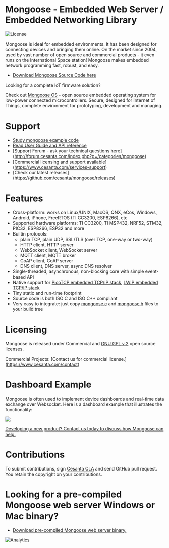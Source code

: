 # Mongoose - Embedded Web Server / Embedded Networking Library

![](https://img.shields.io/badge/license-GPL_2-green.svg "License")

Mongoose is ideal for embedded environments. It has been designed
for connecting devices and bringing them online. On the market since 2004,
used by vast number of open source and
commercial products - it even runs on the International Space station!
Mongoose makes embedded network programming fast, robust, and easy.

- [Download Mongoose Source Code here](https://www.cesanta.com)

Looking for a complete IoT firmware solution?

Check out [Mongoose OS](https://mongoose-os.com) - open source embedded operating system for low-power connected microcontrollers. Secure, designed for Internet of Things, complete environment for prototyping, development and managing.

# Support
- [Study mongoose example code](https://github.com/cesanta/mongoose/tree/master/examples)
- [Read User Guide and API reference](https://docs.cesanta.com/mongoose)
- [Support Forum - ask your technical questions here] (http://forum.cesanta.com/index.php?p=/categories/mongoose)
- [Commercial licensing and support available] (https://www.cesanta.com/services-support)
- [Check our latest releases] (https://github.com/cesanta/mongoose/releases)

# Features

* Cross-platform: works on Linux/UNIX, MacOS, QNX, eCos, Windows, Android,
  iPhone, FreeRTOS (TI CC3200, ESP8266), etc
* Supported hardware platforms: TI CC3200, TI MSP432, NRF52, STM32, PIC32, ESP8266, ESP32 and more
* Builtin protocols:
   - plain TCP, plain UDP, SSL/TLS (over TCP, one-way or two-way)
   - HTTP client, HTTP server
   - WebSocket client, WebSocket server
   - MQTT client, MQTT broker
   - CoAP client, CoAP server
   - DNS client, DNS server, async DNS resolver
* Single-threaded, asynchronous, non-blocking core with simple event-based API
* Native support for [PicoTCP embedded TCP/IP stack](http://www.picotcp.com),
  [LWIP embedded TCP/IP stack](https://en.wikipedia.org/wiki/LwIP)
* Tiny static and run-time footprint
* Source code is both ISO C and ISO C++ compliant
* Very easy to integrate: just copy
  [mongoose.c](https://raw.githubusercontent.com/cesanta/mongoose/master/mongoose.c) and
  [mongoose.h](https://raw.githubusercontent.com/cesanta/mongoose/master/mongoose.h)
  files to your build tree

# Licensing

Mongoose is released under Commercial and [GNU GPL v.2](http://www.gnu.org/licenses/old-licenses/gpl-2.0.html) open source licenses.

Commercial Projects: [Contact us for commercial license.] (https://www.cesanta.com/contact)

# Dashboard Example

Mongoose is often used to implement device dashboards and real-time
data exchange over Websocket. Here is a dashboard example that illustrates
the functionality:

![](http://www.cesanta.com/hubfs/www.cesanta.com/diagrams/dash_mongoose_diagram.png)

[Developing a new product? Contact us today to discuss how Mongoose can help.
](https://www.cesanta.com/contact)

# Contributions

To submit contributions, sign
[Cesanta CLA](https://docs.cesanta.com/contributors_la.shtml)
and send GitHub pull request. You retain the copyright on your contributions.

# Looking for a pre-compiled Mongoose web server Windows or Mac binary?
- [Download pre-compiled Mongoose web server binary.](https://www.cesanta.com/products/binary)

[![Analytics](https://ga-beacon.appspot.com/UA-42732794-5/project-page)](https://github.com/cesanta/mongoose)
